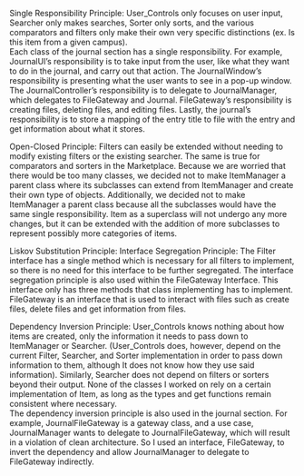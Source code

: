Single Responsibility Principle: User_Controls only focuses on user input, Searcher only makes searches, Sorter only sorts, and the various comparators and filters only make their own very specific distinctions (ex. Is this item from a given campus).  
Each class of the journal section has a single responsibility. For example, JournalUI’s responsibility is to take input from the user, like what they want to do in the journal, and carry out that action. The JournalWindow’s responsibility is presenting what the user wants to see in a pop-up window. The JournalController’s responsibility is to delegate to JournalManager, which delegates to FileGateway and Journal. FileGateway’s responsibility is creating files, deleting files, and editing files. Lastly, the journal’s responsibility is to store a mapping of the entry title to file with the entry and get information about what it stores.

Open-Closed Principle: Filters can easily be extended without needing to modify existing filters or the existing searcher. The same is true for comparators and sorters in the Marketplace.
Because we are worried that there would be too many classes, we decided not to make ItemManager a parent class where its subclasses can extend from ItemManager and create their own type of objects. Additionally, we decided not to make ItemManager a parent class because all the subclasses would have the same single responsibility.
Item as a superclass will not undergo any more changes, but it can be extended with the addition of more subclasses to represent possibly more categories of items.

Liskov Substitution Principle:
Interface Segregation Principle: The Filter interface has a single method which is necessary for all filters to implement, so there is no need for this interface to be further segregated. The interface segregation principle is also used within the FileGateway Interface. This interface only has three methods that class implementing has to implement. FileGateway is an interface that is used to interact with files such as create files, delete files and get information from files.

Dependency Inversion Principle: User_Controls knows nothing about how items are created, only the information it needs to pass down to ItemManager or Searcher. (User_Controls does, however, depend on the current Filter, Searcher, and Sorter implementation in order to pass down information to them, although It does not know how they use said information). Similarly, Searcher does not depend on filters or sorters beyond their output. None of the classes I worked on rely on a certain implementation of Item, as long as the types and get functions remain consistent where necessary.  
The dependency inversion principle is also used in the journal section. For example, JournalFileGateway is a gateway class, and a use case, JournalManager wants to delegate to JournalFileGateway, which will result in a violation of clean architecture. So I used an interface, FileGateway, to invert the dependency and allow JournalManager to delegate to FileGateway indirectly.
